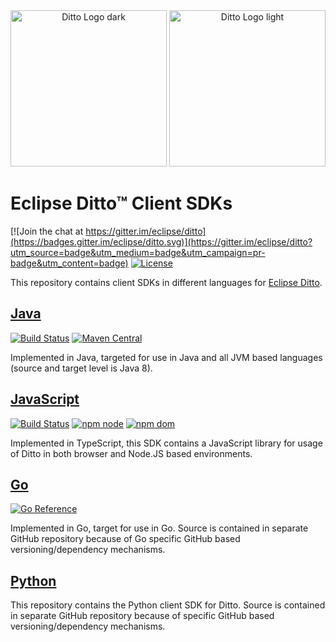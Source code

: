 <div align="center">
  <img src="https://raw.githubusercontent.com/eclipse/ditto/master/logo/ditto_fordarkbg.svg?sanitize=true#gh-dark-mode-only" alt="Ditto Logo dark" height="250">
  <img src="https://raw.githubusercontent.com/eclipse/ditto/master/logo/ditto.svg?sanitize=true#gh-light-mode-only" alt="Ditto Logo light" height="250">
</div>

# Eclipse Ditto™ Client SDKs

[![Join the chat at https://gitter.im/eclipse/ditto](https://badges.gitter.im/eclipse/ditto.svg)](https://gitter.im/eclipse/ditto?utm_source=badge&utm_medium=badge&utm_campaign=pr-badge&utm_content=badge)
[![License](https://img.shields.io/badge/License-EPL%202.0-green.svg)](https://opensource.org/licenses/EPL-2.0)

This repository contains client SDKs in different languages for [Eclipse Ditto](https://websites.eclipseprojects.io/ditto/).

## [Java](java/)

[![Build Status](https://github.com/eclipse/ditto-clients/workflows/java-build/badge.svg)](https://github.com/eclipse/ditto-clients/actions?query=workflow%3Ajava-build)
[![Maven Central](https://img.shields.io/maven-central/v/org.eclipse.ditto/ditto-client?label=maven)](https://search.maven.org/search?q=g:org.eclipse.ditto%20AND%20a:ditto-client)

Implemented in Java, targeted for use in Java and all JVM based languages (source and target level is Java 8).

## [JavaScript](javascript/)

[![Build Status](https://github.com/eclipse/ditto-clients/workflows/javascript-build/badge.svg)](https://github.com/eclipse/ditto-clients/actions?query=workflow%3Ajavascript-build)
[![npm node](https://img.shields.io/npm/v/@eclipse-ditto/ditto-javascript-client-node?label=npm%3A%20node)](https://www.npmjs.com/package/@eclipse-ditto/ditto-javascript-client-node)
[![npm dom](https://img.shields.io/npm/v/@eclipse-ditto/ditto-javascript-client-dom?label=npm%3A%20dom)](https://www.npmjs.com/package/@eclipse-ditto/ditto-javascript-client-dom)

Implemented in TypeScript, this SDK contains a JavaScript library for usage of Ditto in both browser and Node.JS 
based environments.

## [Go](https://github.com/eclipse/ditto-clients-golang)

[![Go Reference](https://pkg.go.dev/badge/github.com/eclipse/ditto-clients-golang.svg)](https://pkg.go.dev/github.com/eclipse/ditto-clients-golang)

Implemented in Go, target for use in Go. Source is contained in separate GitHub repository because of Go specific GitHub based versioning/dependency mechanisms.

## [Python](https://github.com/eclipse/ditto-clients-python)

This repository contains the Python client SDK for Ditto. Source is contained in separate GitHub repository because of specific GitHub based versioning/dependency mechanisms.
